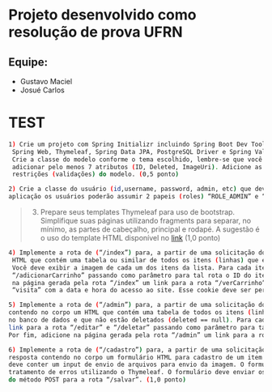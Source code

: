 # Projeto desenvolvido como resolução de prova UFRN

## Equipe:
- Gustavo Maciel
- Josué Carlos


# TEST

```sh
1) Crie um projeto com Spring Initializr incluindo Spring Boot Dev Tools, Lombok,
 Spring Web, Thymeleaf, Spring Data JPA, PostgreSQL Driver e Spring Validator. 
 Crie a classe do modelo conforme o tema escolhido, lembre-se que você precisa 
 adicionar pelo menos 7 atributos (ID, Deleted, ImageUri). Adicione as 
 restrições (validações) do modelo. (0,5 ponto)
```

```sh
2) Crie a classe do usuário (id,username, password, admin, etc) que deve implementar a interface UserDetails. A 
aplicação os usuários poderão assumir 2 papeis (roles) “ROLE_ADMIN” e “ROLE_USER”. (0,5)

```


> 3) Prepare seus templates Thymeleaf para uso de bootstrap. Simplifique suas páginas utilizando fragments para
 separar, no mínimo, as partes de cabeçalho, principal e rodapé. A sugestão é o uso do template HTML 
 disponível no [link](https://startbootstrap.com/template/shop-homepage) (1,0 ponto)



```sh
4) Implemente a rota de (“/index”) para, a partir de uma solicitação do tipo GET, gerar uma resposta contendo no corpo um
 HTML que contém uma tabela ou similar de todos os itens (linhas) que estão presentes no banco de dados e que não estão deletados (deleted == null). 
 Você deve exibir a imagem de cada um dos itens da lista. Para cada item listado adicione um link para a rota
 “/adicionarCarrinho” passando como parâmetro para tal rota o ID do item escolhido. Por fim, adicione
 na página gerada pela rota “/index” um link para a rota “/verCarrinho”. Adicione um cookie na resposta chamado 
 “visita” com a data e hora do acesso ao site. Esse cookie deve ser permanente e durar 24hs. (1,0 ponto)
```

```sh
5) Implemente a rota de (“/admin”) para, a partir de uma solicitação do tipo GET, gerar uma resposta
contendo no corpo um HTML que contém uma tabela de todos os itens (linhas) que estão presentes
no banco de dados e que não estão deletados (deleted == null). Para cada item listado adicione um
link para a rota “/editar” e “/deletar” passando como parâmetro para tal rota o ID do item escolhido.
Por fim, adicione na página gerada pela rota “/admin” um link para a rota “/cadastro”. (1,0 pontos)
```

```sh
6) Implemente a rota de (“/cadastro”) para, a partir de uma solicitação do tipo GET, gerar uma
resposta contendo no corpo um formulário HTML para cadastro de um item do seu tema. O formulário
deve conter um input de envio de arquivos para envio da imagem. O formulário deve conter tag para
tratamento de erros utilizando o Thymeleaf. O formulário deve enviar os dados da solicitação através
do método POST para a rota “/salvar”. (1,0 ponto)
```